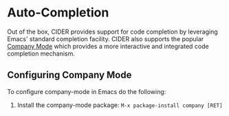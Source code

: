 # Auto-Completion

Out of the box, CIDER provides support for code completion by leveraging Emacs' standard completion facility. CIDER also supports the popular [Company Mode](http://company-mode.github.io/) which provides a more interactive and integrated code completion mechanism.

## Configuring Company Mode

To configure company-mode in Emacs do the following:

1. Install the company-mode package: `M-x package-install company [RET]`











